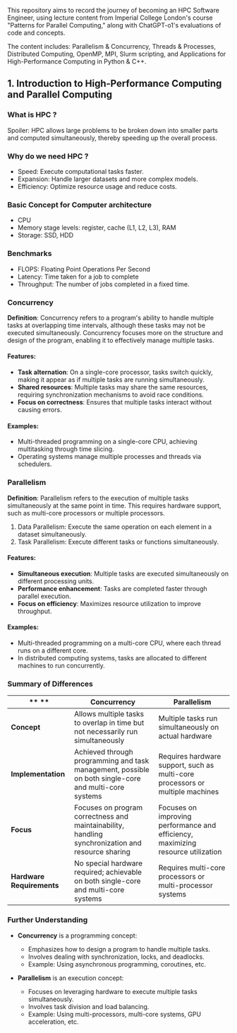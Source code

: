This repository aims to record the journey of becoming an HPC Software Engineer, using lecture content from Imperial College London's course "Patterns for Parallel Computing," along with ChatGPT-o1's evaluations of code and concepts.

The content includes: Parallelism & Concurrency, Threads & Processes, Distributed Computing, OpenMP, MPI, Slurm scripting, and Applications for High-Performance Computing in Python & C++.



## 1. Introduction to High-Performance Computing and Parallel Computing

### What is HPC ?
Spoiler: HPC allows large problems to be broken down into smaller parts and computed simultaneously, thereby speeding up the overall process.

### Why do we need HPC ?
* Speed: Execute computational tasks faster.
* Expansion: Handle larger datasets and more complex models.
* Efficiency: Optimize resource usage and reduce costs.

### Basic Concept for Computer architecture
* CPU
* Memory stage levels: register, cache (L1, L2, L3), RAM
* Storage: SSD, HDD

### Benchmarks
* FLOPS: Floating Point Operations Per Second
* Latency: Time taken for a job to complete
* Throughput: The number of jobs completed in a fixed time.


### Concurrency
**Definition**: Concurrency refers to a program's ability to handle multiple tasks at overlapping time intervals, although these tasks may not be executed simultaneously. Concurrency focuses more on the structure and design of the program, enabling it to effectively manage multiple tasks.

#### Features:
- **Task alternation**: On a single-core processor, tasks switch quickly, making it appear as if multiple tasks are running simultaneously.
- **Shared resources**: Multiple tasks may share the same resources, requiring synchronization mechanisms to avoid race conditions.
- **Focus on correctness**: Ensures that multiple tasks interact without causing errors.

#### Examples:
- Multi-threaded programming on a single-core CPU, achieving multitasking through time slicing.
- Operating systems manage multiple processes and threads via schedulers.

### Parallelism
**Definition**: Parallelism refers to the execution of multiple tasks simultaneously at the same point in time. This requires hardware support, such as multi-core processors or multiple processors.
1. Data Parallelism: Execute the same operation on each element in a dataset simultaneously.
2. Task Parallelism: Execute different tasks or functions simultaneously.
   
#### Features:
- **Simultaneous execution**: Multiple tasks are executed simultaneously on different processing units.
- **Performance enhancement**: Tasks are completed faster through parallel execution.
- **Focus on efficiency**: Maximizes resource utilization to improve throughput.

#### Examples:
- Multi-threaded programming on a multi-core CPU, where each thread runs on a different core.
- In distributed computing systems, tasks are allocated to different machines to run concurrently.

### Summary of Differences

| ** ** | **Concurrency** | **Parallelism** |
|-----------------|-----------------|-----------------|
| **Concept** | Allows multiple tasks to overlap in time but not necessarily run simultaneously | Multiple tasks run simultaneously on actual hardware |
| **Implementation** | Achieved through programming and task management, possible on both single-core and multi-core systems | Requires hardware support, such as multi-core processors or multiple machines |
| **Focus** | Focuses on program correctness and maintainability, handling synchronization and resource sharing | Focuses on improving performance and efficiency, maximizing resource utilization |
| **Hardware Requirements** | No special hardware required; achievable on both single-core and multi-core systems | Requires multi-core processors or multi-processor systems |

### Further Understanding
- **Concurrency** is a programming concept:
  - Emphasizes how to design a program to handle multiple tasks.
  - Involves dealing with synchronization, locks, and deadlocks.
  - Example: Using asynchronous programming, coroutines, etc.
  
- **Parallelism** is an execution concept:
  - Focuses on leveraging hardware to execute multiple tasks simultaneously.
  - Involves task division and load balancing.
  - Example: Using multi-processors, multi-core systems, GPU acceleration, etc.
